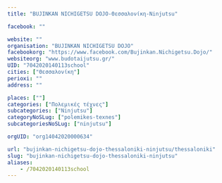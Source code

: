```yaml
---
title: "BUJINKAN NICHIGETSU DOJO-Θεσσαλονίκη-Ninjutsu"

facebook: ""

website: ""
organisation: "BUJINKAN NICHIGETSU DOJO"
facebookorg: "https://www.facebook.com/Bujinkan.Nichigetsu.Dojo/"
websiteorg: "www.budotaijutsu.gr/"
UID: "7042020140113school"
cities: ["Θεσσαλονίκη"]
perioxi: ""
address: ""

places: [""]
categories: ["Πολεμικές τέχνες"]
subcategories: ["Ninjutsu"]
categoryNoSLug: ["polemikes-texnes"]
subcategoriesNoSLug: ["ninjutsu"]

orgUID: "org14042020000634"

url: "bujinkan-nichigetsu-dojo-thessaloniki-ninjutsu/thessaloniki"
slug: "bujinkan-nichigetsu-dojo-thessaloniki-ninjutsu"
aliases:
    - /7042020140113school
---
```





